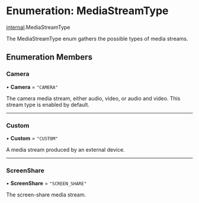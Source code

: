 # Enumeration: MediaStreamType

[internal](../modules/internal.md).MediaStreamType

The MediaStreamType enum gathers the possible types of media streams.

## Enumeration Members

### Camera

• **Camera** = ``"CAMERA"``

The camera media stream, either audio, video, or audio and video. This stream type is enabled by default.

___

### Custom

• **Custom** = ``"CUSTOM"``

A media stream produced by an external device.

___

### ScreenShare

• **ScreenShare** = ``"SCREEN_SHARE"``

The screen-share media stream.
